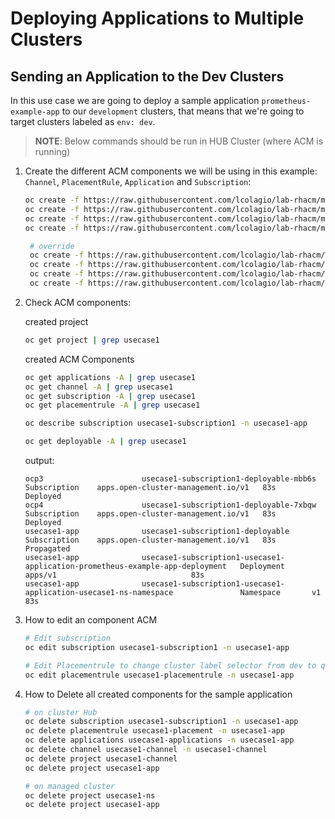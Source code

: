 # Deploying Applications to Multiple Clusters

## **Sending an Application to the Dev Clusters**

In this use case we are going to deploy a sample application `prometheus-example-app` to our `development` clusters, that means that we're going to target clusters labeled as `env: dev`.

> **NOTE**: Below commands should be run in HUB Cluster (where ACM is running)

1. Create the different ACM components we will be using in this example: `Channel`, `PlacementRule`, `Application` and `Subscription`:

    ~~~sh
    oc create -f https://raw.githubusercontent.com/lcolagio/lab-rhacm/master/usecase1/rhacm/channel.yaml
    oc create -f https://raw.githubusercontent.com/lcolagio/lab-rhacm/master/usecase1/rhacm/application.yaml
    oc create -f https://raw.githubusercontent.com/lcolagio/lab-rhacm/master/usecase1/rhacm/subscription.yaml
    oc create -f https://raw.githubusercontent.com/lcolagio/lab-rhacm/master/usecase1/rhacm/placementrule.yaml
    ~~~

   ~~~sh
    # override
    oc create -f https://raw.githubusercontent.com/lcolagio/lab-rhacm/master/usecase1/rhacm/channel.yaml
    oc create -f https://raw.githubusercontent.com/lcolagio/lab-rhacm/master/usecase1/rhacm/application.yaml
    oc create -f https://raw.githubusercontent.com/lcolagio/lab-rhacm/master/usecase1/rhacm/subscription-override.yaml  
    oc create -f https://raw.githubusercontent.com/lcolagio/lab-rhacm/master/usecase1/rhacm/placementrule.yaml
    ~~~

2.  Check ACM components:

    created project

    ~~~sh
    oc get project | grep usecase1
    ~~~

    created ACM Components

    ~~~sh
    oc get applications -A | grep usecase1
    oc get channel -A | grep usecase1
    oc get subscription -A | grep usecase1
    oc get placementrule -A | grep usecase1

    oc describe subscription usecase1-subscription1 -n usecase1-app
    ~~~


    ~~~sh
    oc get deployable -A | grep usecase1
    ~~~
    output: 
    ~~~
    ocp3                      usecase1-subscription1-deployable-mbb6s                                         Subscription    apps.open-cluster-management.io/v1   83s    Deployed
    ocp4                      usecase1-subscription1-deployable-7xbqw                                         Subscription    apps.open-cluster-management.io/v1   83s    Deployed
    usecase1-app              usecase1-subscription1-deployable                                               Subscription    apps.open-cluster-management.io/v1   83s    Propagated
    usecase1-app              usecase1-subscription1-usecase1-application-prometheus-example-app-deployment   Deployment      apps/v1                              83s
    usecase1-app              usecase1-subscription1-usecase1-application-usecase1-ns-namespace               Namespace       v1                                   83s
    ~~~

3. How to edit an component ACM

    ~~~sh
    # Edit subscription
    oc edit subscription usecase1-subscription1 -n usecase1-app
    ~~~

    ~~~sh
    # Edit Placementrule to change cluster label selector from dev to qua by example
    oc edit placementrule usecase1-placementrule -n usecase1-app
    ~~~


4. How to Delete all created components for the sample application

    ~~~sh
    # on cluster Hub
    oc delete subscription usecase1-subscription1 -n usecase1-app
    oc delete placementrule usecase1-placement -n usecase1-app
    oc delete applications usecase1-applications -n usecase1-app
    oc delete channel usecase1-channel -n usecase1-channel
    oc delete project usecase1-channel
    oc delete project usecase1-app

    # on managed cluster
    oc delete project usecase1-ns
    oc delete project usecase1-app

    
    ~~~

